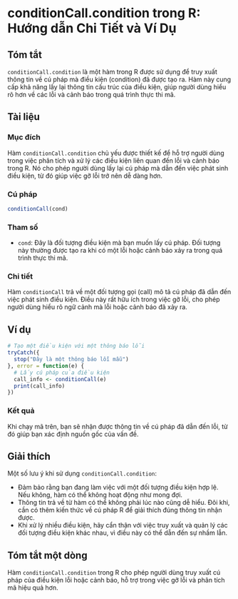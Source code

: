 <!--
Meta Description: # conditionCall.condition trong R: Hướng dẫn Chi Tiết và Ví Dụ ## Tóm tắt `conditionCall.condition` là một hàm trong R được sử dụng để truy xuất thông...
Meta Keywords: điều, kiện, lỗi, trong, một
-->

# conditionCall.condition trong R: Hướng dẫn Chi Tiết và Ví Dụ

## Tóm tắt
`conditionCall.condition` là một hàm trong R được sử dụng để truy xuất thông tin về cú pháp mà điều kiện (condition) đã được tạo ra. Hàm này cung cấp khả năng lấy lại thông tin cấu trúc của điều kiện, giúp người dùng hiểu rõ hơn về các lỗi và cảnh báo trong quá trình thực thi mã.

## Tài liệu
### Mục đích
Hàm `conditionCall.condition` chủ yếu được thiết kế để hỗ trợ người dùng trong việc phân tích và xử lý các điều kiện liên quan đến lỗi và cảnh báo trong R. Nó cho phép người dùng lấy lại cú pháp mà dẫn đến việc phát sinh điều kiện, từ đó giúp việc gỡ lỗi trở nên dễ dàng hơn.

### Cú pháp
```R
conditionCall(cond)
```

### Tham số
- `cond`: Đây là đối tượng điều kiện mà bạn muốn lấy cú pháp. Đối tượng này thường được tạo ra khi có một lỗi hoặc cảnh báo xảy ra trong quá trình thực thi mã.

### Chi tiết
Hàm `conditionCall` trả về một đối tượng gọi (call) mô tả cú pháp đã dẫn đến việc phát sinh điều kiện. Điều này rất hữu ích trong việc gỡ lỗi, cho phép người dùng hiểu rõ ngữ cảnh mà lỗi hoặc cảnh báo đã xảy ra.

## Ví dụ
```R
# Tạo một điều kiện với một thông báo lỗi
tryCatch({
  stop("Đây là một thông báo lỗi mẫu")
}, error = function(e) {
  # Lấy cú pháp của điều kiện
  call_info <- conditionCall(e)
  print(call_info)
})
```

### Kết quả
Khi chạy mã trên, bạn sẽ nhận được thông tin về cú pháp đã dẫn đến lỗi, từ đó giúp bạn xác định nguồn gốc của vấn đề.

## Giải thích
Một số lưu ý khi sử dụng `conditionCall.condition`:
- Đảm bảo rằng bạn đang làm việc với một đối tượng điều kiện hợp lệ. Nếu không, hàm có thể không hoạt động như mong đợi.
- Thông tin trả về từ hàm có thể không phải lúc nào cũng dễ hiểu. Đôi khi, cần có thêm kiến thức về cú pháp R để giải thích đúng thông tin nhận được.
- Khi xử lý nhiều điều kiện, hãy cẩn thận với việc truy xuất và quản lý các đối tượng điều kiện khác nhau, vì điều này có thể dẫn đến sự nhầm lẫn.

## Tóm tắt một dòng
Hàm `conditionCall.condition` trong R cho phép người dùng truy xuất cú pháp của điều kiện lỗi hoặc cảnh báo, hỗ trợ trong việc gỡ lỗi và phân tích mã hiệu quả hơn.